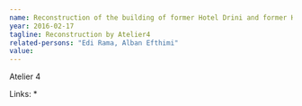 ```yaml
---
name: Reconstruction of the building of former Hotel Drini and former Hotel Vollga
year: 2016-02-17
tagline: Reconstruction by Atelier4
related-persons: "Edi Rama, Alban Efthimi"
value:
---
```

Atelier 4

Links:
*
